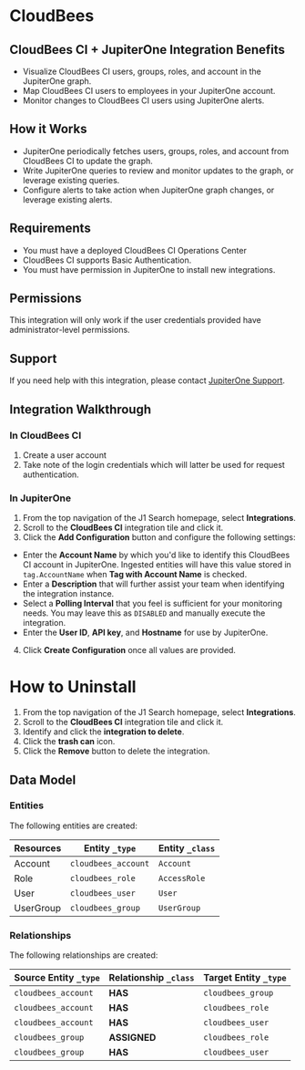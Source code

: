 # CloudBees

## CloudBees CI + JupiterOne Integration Benefits

- Visualize CloudBees CI users, groups, roles, and account in the JupiterOne
  graph.
- Map CloudBees CI users to employees in your JupiterOne account.
- Monitor changes to CloudBees CI users using JupiterOne alerts.

## How it Works

- JupiterOne periodically fetches users, groups, roles, and account from
  CloudBees CI to update the graph.
- Write JupiterOne queries to review and monitor updates to the graph, or
  leverage existing queries.
- Configure alerts to take action when JupiterOne graph changes, or leverage
  existing alerts.

## Requirements

- You must have a deployed CloudBees CI Operations Center
- CloudBees CI supports Basic Authentication.
- You must have permission in JupiterOne to install new integrations.

## Permissions

This integration will only work if the user credentials provided have
administrator-level permissions.

## Support

If you need help with this integration, please contact
[JupiterOne Support](https://support.jupiterone.io).

## Integration Walkthrough

### In CloudBees CI

1. Create a user account
2. Take note of the login credentials which will latter be used for request
   authentication.

### In JupiterOne

1. From the top navigation of the J1 Search homepage, select **Integrations**.
2. Scroll to the **CloudBees CI** integration tile and click it.
3. Click the **Add Configuration** button and configure the following settings:

- Enter the **Account Name** by which you'd like to identify this CloudBees CI
  account in JupiterOne. Ingested entities will have this value stored in
  `tag.AccountName` when **Tag with Account Name** is checked.
- Enter a **Description** that will further assist your team when identifying
  the integration instance.
- Select a **Polling Interval** that you feel is sufficient for your monitoring
  needs. You may leave this as `DISABLED` and manually execute the integration.
- Enter the **User ID**, **API key**, and **Hostname** for use by JupiterOne.

4. Click **Create Configuration** once all values are provided.

# How to Uninstall

1. From the top navigation of the J1 Search homepage, select **Integrations**.
2. Scroll to the **CloudBees CI** integration tile and click it.
3. Identify and click the **integration to delete**.
4. Click the **trash can** icon.
5. Click the **Remove** button to delete the integration.

<!-- {J1_DOCUMENTATION_MARKER_START} -->
<!--
********************************************************************************
NOTE: ALL OF THE FOLLOWING DOCUMENTATION IS GENERATED USING THE
"j1-integration document" COMMAND. DO NOT EDIT BY HAND! PLEASE SEE THE DEVELOPER
DOCUMENTATION FOR USAGE INFORMATION:

https://github.com/JupiterOne/sdk/blob/main/docs/integrations/development.md
********************************************************************************
-->

## Data Model

### Entities

The following entities are created:

| Resources | Entity `_type`      | Entity `_class` |
| --------- | ------------------- | --------------- |
| Account   | `cloudbees_account` | `Account`       |
| Role      | `cloudbees_role`    | `AccessRole`    |
| User      | `cloudbees_user`    | `User`          |
| UserGroup | `cloudbees_group`   | `UserGroup`     |

### Relationships

The following relationships are created:

| Source Entity `_type` | Relationship `_class` | Target Entity `_type` |
| --------------------- | --------------------- | --------------------- |
| `cloudbees_account`   | **HAS**               | `cloudbees_group`     |
| `cloudbees_account`   | **HAS**               | `cloudbees_role`      |
| `cloudbees_account`   | **HAS**               | `cloudbees_user`      |
| `cloudbees_group`     | **ASSIGNED**          | `cloudbees_role`      |
| `cloudbees_group`     | **HAS**               | `cloudbees_user`      |

<!--
********************************************************************************
END OF GENERATED DOCUMENTATION AFTER BELOW MARKER
********************************************************************************
-->
<!-- {J1_DOCUMENTATION_MARKER_END} -->
